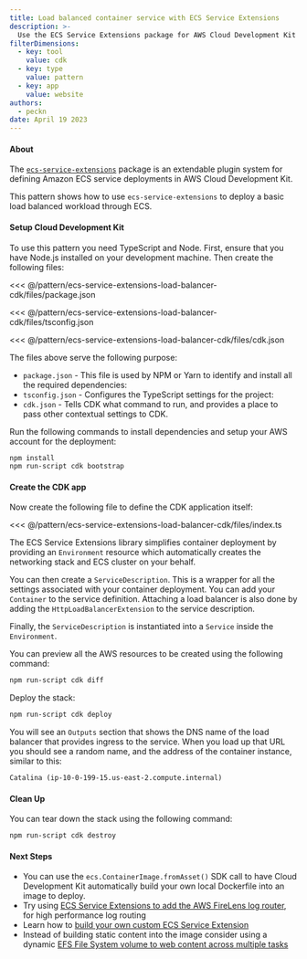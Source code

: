 ```yaml
---
title: Load balanced container service with ECS Service Extensions
description: >-
  Use the ECS Service Extensions package for AWS Cloud Development Kit to deploy a simple load balanced web container.
filterDimensions:
  - key: tool
    value: cdk
  - key: type
    value: pattern
  - key: app
    value: website
authors:
  - peckn
date: April 19 2023
---
```


#### About

The [`ecs-service-extensions`](https://www.npmjs.com/package/@aws-cdk-containers/ecs-service-extensions) package is an extendable plugin system for defining Amazon ECS service deployments in AWS Cloud Development Kit.

This pattern shows how to use `ecs-service-extensions` to deploy a basic load balanced workload through ECS.

#### Setup Cloud Development Kit

To use this pattern you need TypeScript and Node. First, ensure that you have Node.js installed on your development machine. Then create the following files:

<tabs>
<tab label="package.json">

<<< @/pattern/ecs-service-extensions-load-balancer-cdk/files/package.json

</tab>

<tab label='tsconfig.json'>

<<< @/pattern/ecs-service-extensions-load-balancer-cdk/files/tsconfig.json

</tab>

<tab label='cdk.json'>

<<< @/pattern/ecs-service-extensions-load-balancer-cdk/files/cdk.json

</tab>
</tabs>

The files above serve the following purpose:

- `package.json` - This file is used by NPM or Yarn to identify and install all the required dependencies:
- `tsconfig.json` - Configures the TypeScript settings for the project:
- `cdk.json` - Tells CDK what command to run, and provides a place to pass other contextual settings to CDK.

Run the following commands to install dependencies and setup your AWS account for the deployment:

```sh
npm install
npm run-script cdk bootstrap
```

#### Create the CDK app

Now create the following file to define the CDK application itself:

<<< @/pattern/ecs-service-extensions-load-balancer-cdk/files/index.ts

The ECS Service Extensions library simplifies container deployment
by providing an `Environment` resource which automatically creates the networking stack and ECS cluster on your behalf.

You can then create a `ServiceDescription`. This is a wrapper for all the settings associated with your container deployment. You can add your `Container` to the service definition. Attaching a load balancer is also done by adding the `HttpLoadBalancerExtension` to the service description.

Finally, the `ServiceDescription` is instantiated into a `Service` inside the `Environment`.

You can preview all the AWS resources to be created using the following command:

```sh
npm run-script cdk diff
```

Deploy the stack:

```sh
npm run-script cdk deploy
```

You will see an `Outputs` section that shows the DNS name of the load balancer that provides ingress to the service. When you load up that URL you should see a random name, and the address of the container instance, similar to this:

```txt
Catalina (ip-10-0-199-15.us-east-2.compute.internal)
```

#### Clean Up

You can tear down the stack using the following command:

```sh
npm run-script cdk destroy
```

#### Next Steps

* You can use the `ecs.ContainerImage.fromAsset()` SDK call to have Cloud Development Kit automatically build your own local Dockerfile into an image to deploy.
* Try using [ECS Service Extensions to add the AWS FireLens log router](/ecs-service-extensions-firelens-cdk), for high performance log routing
* Learn how to [build your own custom ECS Service Extension](/ecs-service-extensions-custom-extension)
* Instead of building static content into the image consider using a dynamic [EFS File System volume to web content across multiple tasks](/ecs-service-extensions-cdk-efs-volume)